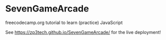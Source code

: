 # SevenGameArcade

freecodecamp.org tutorial to learn (practice) JavaScript

See https://zp3tech.github.io/SevenGameArcade/ for the live deployment!
